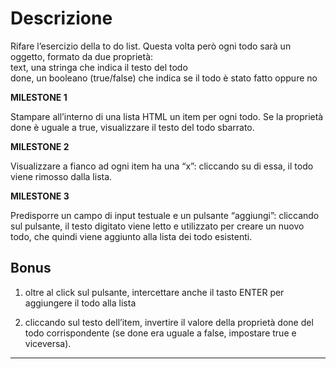 # Descrizione

Rifare l’esercizio della to do list. Questa volta però ogni todo sarà un oggetto, formato da due proprietà:  
text, una stringa che indica il testo del todo  
done, un booleano (true/false) che indica se il todo è stato fatto oppure no 

**MILESTONE 1**

Stampare all’interno di una lista HTML un item per ogni todo. Se la proprietà done è uguale a true, visualizzare il testo del todo sbarrato.

**MILESTONE 2**

Visualizzare a fianco ad ogni item ha una “x”: cliccando su di essa, il todo viene rimosso dalla lista.

**MILESTONE 3**

Predisporre un campo di input testuale e un pulsante “aggiungi”: cliccando sul pulsante, il testo digitato viene letto e utilizzato per creare un nuovo todo, che quindi viene aggiunto alla lista dei todo esistenti.

## Bonus

1. oltre al click sul pulsante, intercettare anche il tasto ENTER per aggiungere il todo alla lista

2. cliccando sul testo dell’item, invertire il valore della proprietà done del todo corrispondente (se done era uguale a false, impostare true e viceversa).

---

